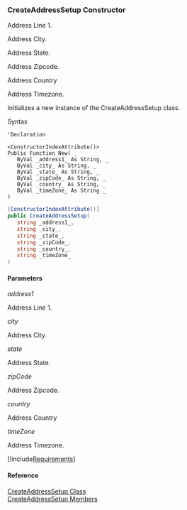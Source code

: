 ﻿### CreateAddressSetup Constructor

Address Line 1.

Address City.

Address State.

Address Zipcode.

Address Country

Address Timezone.

Initializes a new instance of the CreateAddressSetup class.

Syntax

```vbnet
'Declaration

<ConstructorIndexAttribute()>
Public Function New( _
   ByVal _address1_ As String, _
   ByVal _city_ As String, _
   ByVal _state_ As String, _
   ByVal _zipCode_ As String, _
   ByVal _country_ As String, _
   ByVal _timeZone_ As String _
)
```

```csharp
[ConstructorIndexAttribute()]
public CreateAddressSetup( 
   string _address1_,
   string _city_,
   string _state_,
   string _zipCode_,
   string _country_,
   string _timeZone_
)
```

#### Parameters

_address1_

Address Line 1.

_city_

Address City.

_state_

Address State.

_zipCode_

Address Zipcode.

_country_

Address Country

_timeZone_

Address Timezone.

[!include[Requirements](../partials/requirements.md)]

#### Reference

[CreateAddressSetup Class](FChoice.Toolkits.Clarify~FChoice.Toolkits.Clarify.Interfaces.CreateAddressSetup.md)  
[CreateAddressSetup Members](FChoice.Toolkits.Clarify~FChoice.Toolkits.Clarify.Interfaces.CreateAddressSetup_members.md)